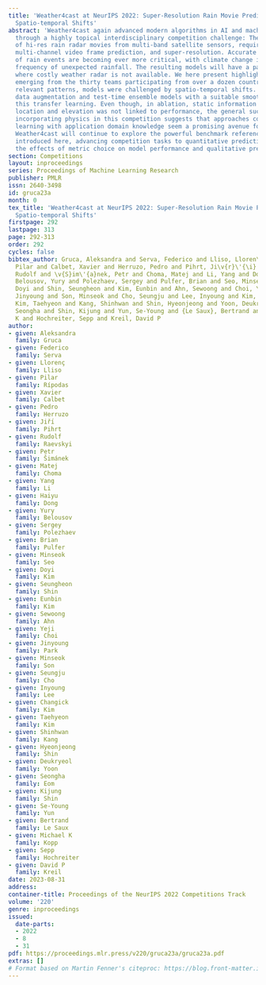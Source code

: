 ```yaml
---
title: 'Weather4cast at NeurIPS 2022: Super-Resolution Rain Movie Prediction under
  Spatio-temporal Shifts'
abstract: 'Weather4cast again advanced modern algorithms in AI and machine learning
  through a highly topical interdisciplinary competition challenge: The prediction
  of hi-res rain radar movies from multi-band satellite sensors, requiring data fusion,
  multi-channel video frame prediction, and super-resolution. Accurate predictions
  of rain events are becoming ever more critical, with climate change increasing the
  frequency of unexpected rainfall. The resulting models will have a particular impact
  where costly weather radar is not available. We here present highlights and insights
  emerging from the thirty teams participating from over a dozen countries.  To extract
  relevant patterns, models were challenged by spatio-temporal shifts.  Geometric
  data augmentation and test-time ensemble models with a suitable smoother loss helped
  this transfer learning. Even though, in ablation, static information like geographical
  location and elevation was not linked to performance, the general success of models
  incorporating physics in this competition suggests that approaches combining machine
  learning with application domain knowledge seem a promising avenue for future research.
  Weather4cast will continue to explore the powerful benchmark reference data set
  introduced here, advancing competition tasks to quantitative predictions, and exploring
  the effects of metric choice on model performance and qualitative prediction properties.'
section: Competitions
layout: inproceedings
series: Proceedings of Machine Learning Research
publisher: PMLR
issn: 2640-3498
id: gruca23a
month: 0
tex_title: 'Weather4cast at NeurIPS 2022: Super-Resolution Rain Movie Prediction under
  Spatio-temporal Shifts'
firstpage: 292
lastpage: 313
page: 292-313
order: 292
cycles: false
bibtex_author: Gruca, Aleksandra and Serva, Federico and Lliso, Lloren\c{c} and R\'ipodas,
  Pilar and Calbet, Xavier and Herruzo, Pedro and Pihrt, Ji\v{r}\'{\i} and Raevskyi,
  Rudolf and \v{S}im\'{a}nek, Petr and Choma, Matej and Li, Yang and Dong, Haiyu and
  Belousov, Yury and Polezhaev, Sergey and Pulfer, Brian and Seo, Minseok and Kim,
  Doyi and Shin, Seungheon and Kim, Eunbin and Ahn, Sewoong and Choi, Yeji and Park,
  Jinyoung and Son, Minseok and Cho, Seungju and Lee, Inyoung and Kim, Changick and
  Kim, Taehyeon and Kang, Shinhwan and Shin, Hyeonjeong and Yoon, Deukryeol and Eom,
  Seongha and Shin, Kijung and Yun, Se-Young and {Le Saux}, Bertrand and Kopp, Michael
  K and Hochreiter, Sepp and Kreil, David P
author:
- given: Aleksandra
  family: Gruca
- given: Federico
  family: Serva
- given: Llorenç
  family: Lliso
- given: Pilar
  family: Rípodas
- given: Xavier
  family: Calbet
- given: Pedro
  family: Herruzo
- given: Jiřı́
  family: Pihrt
- given: Rudolf
  family: Raevskyi
- given: Petr
  family: Šimánek
- given: Matej
  family: Choma
- given: Yang
  family: Li
- given: Haiyu
  family: Dong
- given: Yury
  family: Belousov
- given: Sergey
  family: Polezhaev
- given: Brian
  family: Pulfer
- given: Minseok
  family: Seo
- given: Doyi
  family: Kim
- given: Seungheon
  family: Shin
- given: Eunbin
  family: Kim
- given: Sewoong
  family: Ahn
- given: Yeji
  family: Choi
- given: Jinyoung
  family: Park
- given: Minseok
  family: Son
- given: Seungju
  family: Cho
- given: Inyoung
  family: Lee
- given: Changick
  family: Kim
- given: Taehyeon
  family: Kim
- given: Shinhwan
  family: Kang
- given: Hyeonjeong
  family: Shin
- given: Deukryeol
  family: Yoon
- given: Seongha
  family: Eom
- given: Kijung
  family: Shin
- given: Se-Young
  family: Yun
- given: Bertrand
  family: Le Saux
- given: Michael K
  family: Kopp
- given: Sepp
  family: Hochreiter
- given: David P
  family: Kreil
date: 2023-08-31
address:
container-title: Proceedings of the NeurIPS 2022 Competitions Track
volume: '220'
genre: inproceedings
issued:
  date-parts:
  - 2022
  - 8
  - 31
pdf: https://proceedings.mlr.press/v220/gruca23a/gruca23a.pdf
extras: []
# Format based on Martin Fenner's citeproc: https://blog.front-matter.io/posts/citeproc-yaml-for-bibliographies/
---
```

